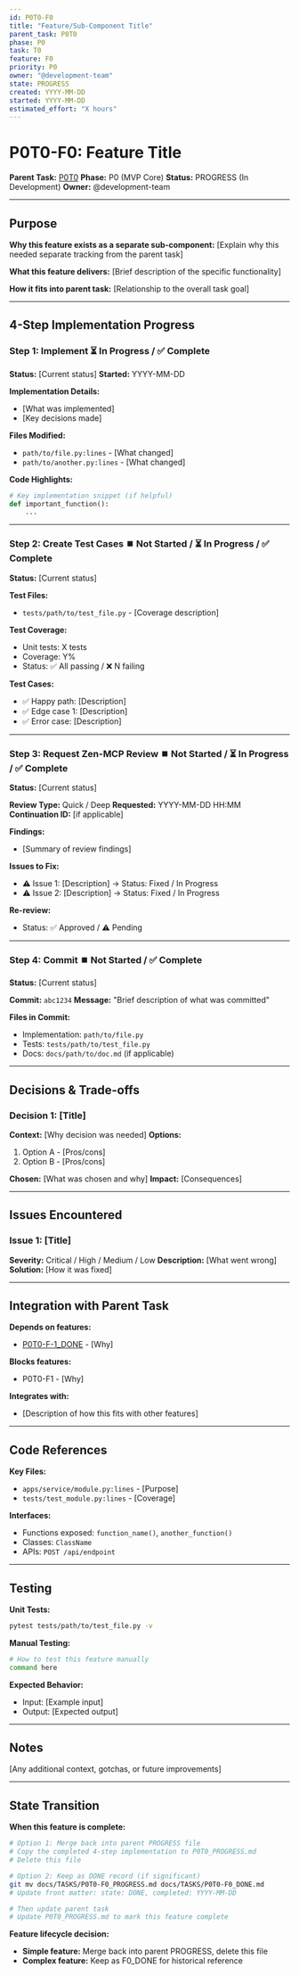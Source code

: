 ```yaml
---
id: P0T0-F0
title: "Feature/Sub-Component Title"
parent_task: P0T0
phase: P0
task: T0
feature: F0
priority: P0
owner: "@development-team"
state: PROGRESS
created: YYYY-MM-DD
started: YYYY-MM-DD
estimated_effort: "X hours"
---
```


# P0T0-F0: Feature Title

**Parent Task:** [P0T0](./P0T0_PROGRESS.md)
**Phase:** P0 (MVP Core)
**Status:** PROGRESS (In Development)
**Owner:** @development-team

---

## Purpose

**Why this feature exists as a separate sub-component:**
[Explain why this needed separate tracking from the parent task]

**What this feature delivers:**
[Brief description of the specific functionality]

**How it fits into parent task:**
[Relationship to the overall task goal]

---

## 4-Step Implementation Progress

### Step 1: Implement ⏳ In Progress / ✅ Complete
**Status:** [Current status]
**Started:** YYYY-MM-DD

**Implementation Details:**
- [What was implemented]
- [Key decisions made]

**Files Modified:**
- `path/to/file.py:lines` - [What changed]
- `path/to/another.py:lines` - [What changed]

**Code Highlights:**
```python
# Key implementation snippet (if helpful)
def important_function():
    ...
```

---

### Step 2: Create Test Cases ⏹️ Not Started / ⏳ In Progress / ✅ Complete
**Status:** [Current status]

**Test Files:**
- `tests/path/to/test_file.py` - [Coverage description]

**Test Coverage:**
- Unit tests: X tests
- Coverage: Y%
- Status: ✅ All passing / ❌ N failing

**Test Cases:**
- ✅ Happy path: [Description]
- ✅ Edge case 1: [Description]
- ✅ Error case: [Description]

---

### Step 3: Request Zen-MCP Review ⏹️ Not Started / ⏳ In Progress / ✅ Complete
**Status:** [Current status]

**Review Type:** Quick / Deep
**Requested:** YYYY-MM-DD HH:MM
**Continuation ID:** [if applicable]

**Findings:**
- [Summary of review findings]

**Issues to Fix:**
- ⚠️ Issue 1: [Description] → Status: Fixed / In Progress
- ⚠️ Issue 2: [Description] → Status: Fixed / In Progress

**Re-review:**
- Status: ✅ Approved / ⚠️ Pending

---

### Step 4: Commit ⏹️ Not Started / ✅ Complete
**Status:** [Current status]

**Commit:** `abc1234`
**Message:** "Brief description of what was committed"

**Files in Commit:**
- Implementation: `path/to/file.py`
- Tests: `tests/path/to/test_file.py`
- Docs: `docs/path/to/doc.md` (if applicable)

---

## Decisions & Trade-offs

### Decision 1: [Title]
**Context:** [Why decision was needed]
**Options:**
1. Option A - [Pros/cons]
2. Option B - [Pros/cons]

**Chosen:** [What was chosen and why]
**Impact:** [Consequences]

---

## Issues Encountered

### Issue 1: [Title]
**Severity:** Critical / High / Medium / Low
**Description:** [What went wrong]
**Solution:** [How it was fixed]

---

## Integration with Parent Task

**Depends on features:**
- [P0T0-F-1_DONE](./P0T0-F-1_DONE.md) - [Why]

**Blocks features:**
- P0T0-F1 - [Why]

**Integrates with:**
- [Description of how this fits with other features]

---

## Code References

**Key Files:**
- `apps/service/module.py:lines` - [Purpose]
- `tests/test_module.py:lines` - [Coverage]

**Interfaces:**
- Functions exposed: `function_name()`, `another_function()`
- Classes: `ClassName`
- APIs: `POST /api/endpoint`

---

## Testing

**Unit Tests:**
```bash
pytest tests/path/to/test_file.py -v
```

**Manual Testing:**
```bash
# How to test this feature manually
command here
```

**Expected Behavior:**
- Input: [Example input]
- Output: [Expected output]

---

## Notes

[Any additional context, gotchas, or future improvements]

---

## State Transition

**When this feature is complete:**

```bash
# Option 1: Merge back into parent PROGRESS file
# Copy the completed 4-step implementation to P0T0_PROGRESS.md
# Delete this file

# Option 2: Keep as DONE record (if significant)
git mv docs/TASKS/P0T0-F0_PROGRESS.md docs/TASKS/P0T0-F0_DONE.md
# Update front matter: state: DONE, completed: YYYY-MM-DD

# Then update parent task
# Update P0T0_PROGRESS.md to mark this feature complete
```

**Feature lifecycle decision:**
- **Simple feature:** Merge back into parent PROGRESS, delete this file
- **Complex feature:** Keep as F0_DONE for historical reference
